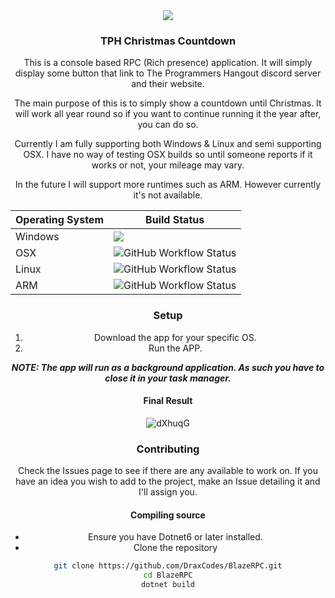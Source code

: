 <center><img src="https://user-images.githubusercontent.com/1976592/207449632-158f4bd1-a02b-44c3-b967-0cfc36c1d8e5.png" />

### TPH Christmas Countdown
This is a console based RPC (Rich presence) application. It will simply display some button that link to The Programmers Hangout discord server and their website.

The main purpose of this is to simply show a countdown until Christmas. It will work all year round so if you want to continue running it the year after, you can do so.

Currently I am fully supporting both Windows & Linux and semi supporting OSX. I have no way of testing OSX builds so until someone reports if it works or not, your mileage may vary. 

In the future I will support more runtimes such as ARM. However currently it's not available.

| Operating System  | Build Status |
| ------------- | ------------- |
| Windows  | <img src="https://img.shields.io/github/workflow/status/draxcodes/TphChristmasCountdown/.NET?label=Windows&logo=windows&style=for-the-badge" />  |
| OSX  | <img alt="GitHub Workflow Status" src="https://img.shields.io/github/workflow/status/draxcodes/TphChristmasCountdown/.NET?label=OSX&logo=apple&style=for-the-badge">  |
| Linux | <img alt="GitHub Workflow Status" src="https://img.shields.io/github/workflow/status/draxcodes/TphChristmasCountdown/.NET?label=Linux&logo=linux&style=for-the-badge"> |
| ARM | <img alt="GitHub Workflow Status" src="https://img.shields.io/github/workflow/status/draxcodes/TphChristmasCountdown/.NET?label=ARM&logo=arm&style=for-the-badge"> |

### Setup

1. Download the app for your specific OS.
2. Run the APP.

***NOTE: The app will run as a background application. As such you have to close it in your task manager.***

#### Final Result
![dXhuqG](https://user-images.githubusercontent.com/1976592/207450463-01580974-8411-4520-ae36-95c453ccbc64.png)


### Contributing

Check the Issues page to see if there are any available to work on. If you have an idea you wish to add to the project, make an Issue detailing it and I'll assign you. 

#### Compiling source

- Ensure you have Dotnet6 or later installed.
- Clone the repository

```bash
git clone https://github.com/DraxCodes/BlazeRPC.git
cd BlazeRPC
dotnet build
```
